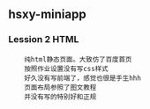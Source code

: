 ## hsxy-miniapp

### Lession 2 HTML

		纯html静态页面。大致仿了百度首页
		按照作业设置没有写css样式
		好久没有写前端了，感觉也很是手生hhh
		页面布局参照了图文教程
		并没有写的特别好和正规
	
